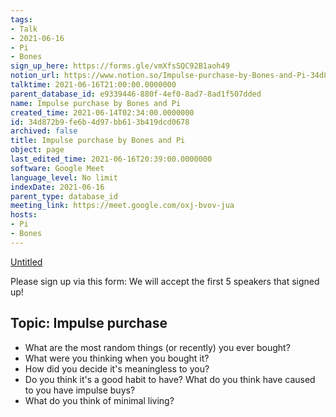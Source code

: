```yaml
---
tags:
- Talk
- 2021-06-16
- Pi
- Bones
sign_up_here: https://forms.gle/vmXfsSQC92B1aoh49
notion_url: https://www.notion.so/Impulse-purchase-by-Bones-and-Pi-34d872b9fe6b4d97bb613b419dcd0678
talktime: 2021-06-16T21:00:00.0000000
parent_database_id: e9339446-880f-4ef0-8ad7-8ad1f507dded
name: Impulse purchase by Bones and Pi
created_time: 2021-06-14T02:34:00.0000000
id: 34d872b9-fe6b-4d97-bb61-3b419dcd0678
archived: false
title: Impulse purchase by Bones and Pi
object: page
last_edited_time: 2021-06-16T20:39:00.0000000
software: Google Meet
language_level: No limit
indexDate: 2021-06-16
parent_type: database_id
meeting_link: https://meet.google.com/oxj-bvov-jua
hosts:
- Pi
- Bones
---
```


[Untitled](https://www.notion.so/cd877e06ad7149f69157f2c71bad5cca)   

Please sign up via this form:
We will accept the first  5 speakers  that signed up! 


## Topic: Impulse purchase

   - What are the most random things (or recently) you ever bought?
   - What were you thinking when you bought it?
   - How did you decide it's meaningless to you?
   - Do you think it's a good habit to have? What do you think have caused to you have impulse buys?
   - What do you think of minimal living?





